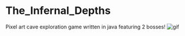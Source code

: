 # The_Infernal_Depths
Pixel art cave exploration game written in java featuring 2 bosses!
![gif](https://github.com/user-attachments/assets/0eed8cf7-a4be-44a4-8030-c0ebf39554c7)
